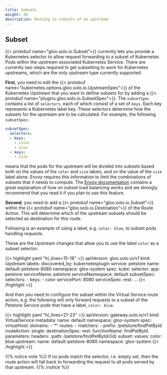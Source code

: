 ```yaml
---
title: Subsets
weight: 30
description: Routing to subsets of an upstream
---
```


## Subset

{{< protobuf name="gloo.solo.io.Subset">}} currently lets you
provide a Kubernetes selector to allow request forwarding to a subset of Kubernetes Pods within the upstream associated
Kubernetes Service. There are currently two steps required to get subsetting to work for Kubernetes upstreams, which are
the only upstream type currently supported. 

**First**, you need to edit the {{< protobuf name="kubernetes.options.gloo.solo.io.UpstreamSpec">}}
of the Kubernetes Upstream that you want to define subsets for by adding a {{< protobuf name="plugins.gloo.solo.io.SubsetSpec">}}. 
The `subsetSpec` contains a list of `selectors`, each of which consist of a set of `keys`. Each key represents a Kubernetes 
label key. These selectors determine how the subsets for the upstream are to be calculated. For example, the following 
`subsetSpec`:

```yaml
subsetSpec:
  selectors:
  - keys:
    - color
    - size
  - keys:
    - size
```

means that the pods for the upstream will be divided into subsets based both on the values of the `color` and `size` 
labels, and on the value of the `size` label alone. Envoy requires this information to limit the combinations of subsets 
that it needs to compute. The [Envoy documentation](https://github.com/envoyproxy/envoy/blob/master/source/docs/subset_load_balancer.md) 
contains a great explanation of how on subset load balancing works and we strongly recommend that you read it if you plan to use this feature.

**Second**, you need to add a {{< protobuf name="gloo.solo.io.Subset">}}
within the {{< protobuf name="gloo.solo.io.Destination">}}
of the Route Action. This will determine which of the upstream subsets should be selected as destination for this route.

Following is an example of using a label, e.g. `color: blue`, to subset pods handling requests.

These are the Upstream changes that allow you to use the label `color` as a subset selector:

{{< highlight yaml "hl_lines=15-18" >}}
apiVersion: gloo.solo.io/v1
  kind: Upstream
    labels:
      discovered_by: kubernetesplugin
      service: petstore
    name: default-petstore-8080
    namespace: gloo-system
  spec:
    kube:
      selector:
        app: petstore
      serviceName: petstore
      serviceNamespace: default
      subsetSpec:
        selectors:
        - keys:
          - color
      servicePort: 8080
      serviceSpec:
        rest:
...
{{< /highlight >}}

And then you need to configure the subset within the Virtual Service route action, e.g. the following will only forward
requests to a subset of the Petstore Service pods that have a label, `color: blue`.

{{< highlight yaml "hl_lines=21-23" >}}
apiVersion: gateway.solo.io/v1
  kind: VirtualService
  metadata:
    name: default
    namespace: gloo-system
  spec:
    virtualHost:
      domains:
      - '*'
      routes:
      - matchers:
         - prefix: /petstore/findPetById
        routeAction:
          single:
            destinationSpec:
              rest:
                functionName: findPetById
                parameters:
                  headers:
                    :path: /petstore/findPetById/{id}
            subset:
              values:
                color: blue
            upstream:
              name: default-petstore-8080
              namespace: gloo-system
{{< /highlight >}}

{{% notice note %}}
If no pods match the selector, i.e. empty set, then the route action will fall back to forwarding the request to all
pods served by that upstream.
{{% /notice %}}
